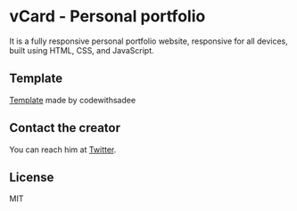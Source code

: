 # vCard - Personal portfolio
It is a fully responsive personal portfolio website, responsive for all devices, built using HTML, CSS, and JavaScript.

## Template
[Template](https://github.com/codewithsadee/vcard-personal-portfolio) made by codewithsadee

## Contact the creator

You can reach him at [Twitter](https://www.twitter.com/codewithsadee).

## License

MIT

